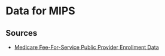 # Data for MIPS

## Sources

* [Medicare Fee-For-Service Public Provider Enrollment Data](https://data.cms.gov/public-provider-enrollment)
